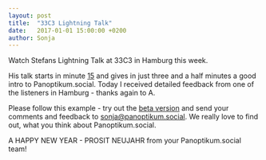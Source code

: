```yaml
---
layout: post
title:  "33C3 Lightning Talk"
date:   2017-01-01 15:00:00 +0200
author: Sonja
---
```


Watch Stefans Lightning Talk at 33C3 in Hamburg this week.

His talk starts in minute [15](https://media.ccc.de/v/33c3-8089-lightning_talks_day_4#video&t=901) and gives in just three and a half minutes a good intro to Panoptikum.social. Today I received detailed feedback from one of the listeners in Hamburg - thanks again to A.

Please follow this example - try out the [beta version](https://panoptikum.social/) and send your comments and feedback to <sonja@panoptikum.social>. We really love to find out, what you think about Panoptikum.social.

A HAPPY NEW YEAR - PROSIT NEUJAHR from your Panoptikum.social team!
